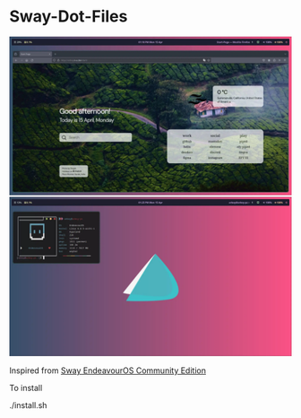 # Sway-Dot-Files

<img  src="image_1.webp">
<img  src="image_2.webp"> 

Inspired from [Sway EndeavourOS Community Edition](https://github.com/EndeavourOS-Community-Editions/sway)

To install

./install.sh
